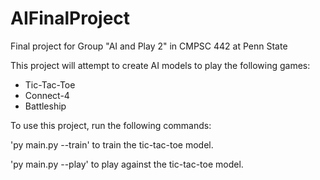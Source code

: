 # AIFinalProject
Final project for Group "AI and Play 2" in CMPSC 442 at Penn State

This project will attempt to create AI models to play the following games:
  - Tic-Tac-Toe
  - Connect-4
  - Battleship

To use this project, run the following commands:

  'py main.py --train' to train the tic-tac-toe model.

  'py main.py --play' to play against the tic-tac-toe model.

